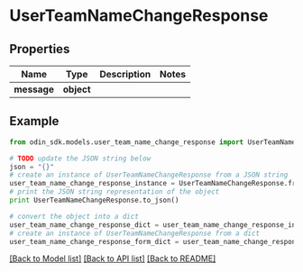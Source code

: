 # UserTeamNameChangeResponse


## Properties

Name | Type | Description | Notes
------------ | ------------- | ------------- | -------------
**message** | **object** |  | 

## Example

```python
from odin_sdk.models.user_team_name_change_response import UserTeamNameChangeResponse

# TODO update the JSON string below
json = "{}"
# create an instance of UserTeamNameChangeResponse from a JSON string
user_team_name_change_response_instance = UserTeamNameChangeResponse.from_json(json)
# print the JSON string representation of the object
print UserTeamNameChangeResponse.to_json()

# convert the object into a dict
user_team_name_change_response_dict = user_team_name_change_response_instance.to_dict()
# create an instance of UserTeamNameChangeResponse from a dict
user_team_name_change_response_form_dict = user_team_name_change_response.from_dict(user_team_name_change_response_dict)
```
[[Back to Model list]](../README.md#documentation-for-models) [[Back to API list]](../README.md#documentation-for-api-endpoints) [[Back to README]](../README.md)


